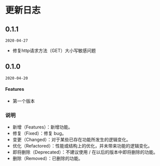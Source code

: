 # 更新日志

## 0.1.1

`2020-04-27`

- 修复http请求方法（GET）大小写敏感问题



## 0.1.0

`2020-04-20`

#### Features

- 第一个版本


### 说明

+ 新增（Features）：新增功能。
+ 修复（Fixed）：修复 bug。
+ 变更（Changed）：对于某些已存在功能所发生的逻辑变化。
+ 优化（Refactored）：性能或结构上的优化，并未带来功能的逻辑变化。
+ 即将删除（Deprecated）：不建议使用 / 在以后的版本中即将删除的功能。
+ 删除（Removed）：已删除的功能。
